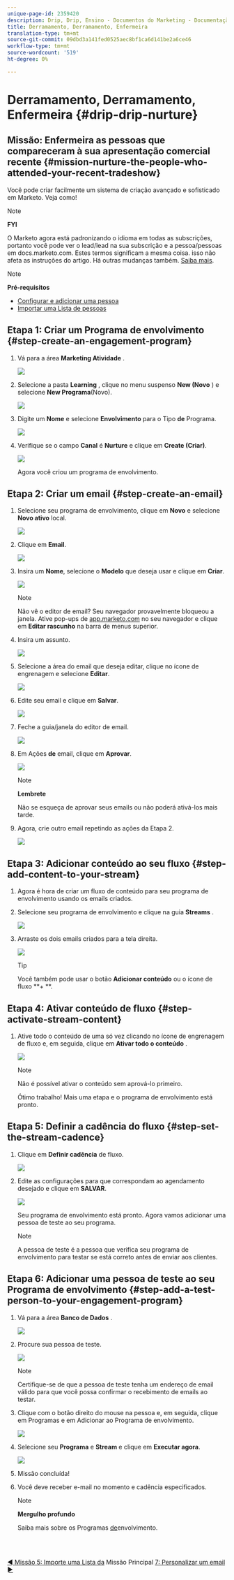 ```yaml
---
unique-page-id: 2359420
description: Drip, Drip, Ensino - Documentos do Marketing - Documentação do produto
title: Derramamento, Derramamento, Enfermeira
translation-type: tm+mt
source-git-commit: 09dbd3a141fed0525aec8bf1ca6d141be2a6ce46
workflow-type: tm+mt
source-wordcount: '519'
ht-degree: 0%

---
```



# Derramamento, Derramamento, Enfermeira {#drip-drip-nurture}

## Missão: Enfermeira as pessoas que compareceram à sua apresentação comercial recente {#mission-nurture-the-people-who-attended-your-recent-tradeshow}

Você pode criar facilmente um sistema de criação avançado e sofisticado em Marketo. Veja como!

>[!NOTE]
>
>**FYI**
>
>O Marketo agora está padronizando o idioma em todas as subscrições, portanto você pode ver o lead/lead na sua subscrição e a pessoa/pessoas em docs.marketo.com. Estes termos significam a mesma coisa. isso não afeta as instruções do artigo. Há outras mudanças também. [Saiba mais](http://docs.marketo.com/display/DOCS/Updates+to+Marketo+Terminology).

>[!NOTE]
>
>**Pré-requisitos**
>
>* [Configurar e adicionar uma pessoa](get-set-up-and-add-a-person.md)
>* [Importar uma Lista de pessoas](import-a-list-of-people.md)

>



## Etapa 1: Criar um Programa de envolvimento {#step-create-an-engagement-program}

1. Vá para a área **Marketing Atividade** .

   ![](assets/one-3.png)

1. Selecione a pasta **Learning** , clique no menu suspenso **New (Novo** ) e selecione **New Programa**(Novo).

   ![](assets/two-4.png)

1. Digite um **Nome** e selecione **Envolvimento** para o Tipo **de** Programa.

   ![](assets/three-3.png)

1. Verifique se o campo **Canal** é **Nurture** e clique em **Create (Criar)**.

   ![](assets/four-2.png)

   Agora você criou um programa de envolvimento.

## Etapa 2: Criar um email {#step-create-an-email}

1. Selecione seu programa de envolvimento, clique em **Novo** e selecione **Novo ativo** local.

   ![](assets/five-3.png)

1. Clique em **Email**.

   ![](assets/six-3.png)

1. Insira um **Nome**, selecione o **Modelo** que deseja usar e clique em **Criar**.

   ![](assets/seven-4.png)

   >[!NOTE]
   >
   >Não vê o editor de email? Seu navegador provavelmente bloqueou a janela. Ative pop-ups de [app.marketo.com](http://app.marketo.com) no seu navegador e clique em **Editar rascunho** na barra de menus superior.

1. Insira um assunto.

   ![](assets/eight-2.png)

1. Selecione a área do email que deseja editar, clique no ícone de engrenagem e selecione **Editar**.

   ![](assets/nine-1.png)

1. Edite seu email e clique em **Salvar**.

   ![](assets/ten-3.png)

1. Feche a guia/janela do editor de email.

   ![](assets/eleven-3.png)

1. Em Ações **de** email, clique em **Aprovar**.

   ![](assets/twelve-2.png)

   >[!NOTE]
   >
   >**Lembrete**
   >
   >
   >Não se esqueça de aprovar seus emails ou não poderá ativá-los mais tarde.

1. Agora, crie outro email repetindo as ações da Etapa 2.

   ![](assets/thirteen-2.png)

## Etapa 3: Adicionar conteúdo ao seu fluxo {#step-add-content-to-your-stream}

1. Agora é hora de criar um fluxo de conteúdo para seu programa de envolvimento usando os emails criados.
1. Selecione seu programa de envolvimento e clique na guia **Streams** .

   ![](assets/fourteen-2.png)

1. Arraste os dois emails criados para a tela direita.

   ![](assets/fifteen-2.png)

   >[!TIP]
   >
   >Você também pode usar o botão **Adicionar conteúdo** ou o ícone de fluxo **+ **.

## Etapa 4: Ativar conteúdo de fluxo {#step-activate-stream-content}

1. Ative todo o conteúdo de uma só vez clicando no ícone de engrenagem de fluxo e, em seguida, clique em **Ativar todo o conteúdo** .

   ![](assets/image2014-9-24-12-3a48-3a28.png)

   >[!NOTE]
   >
   >Não é possível ativar o conteúdo sem aprová-lo primeiro.

   Ótimo trabalho! Mais uma etapa e o programa de envolvimento está pronto.

## Etapa 5: Definir a cadência do fluxo {#step-set-the-stream-cadence}

1. Clique em **Definir cadência** de fluxo.

   ![](assets/seventeen.png)

1. Edite as configurações para que correspondam ao agendamento desejado e clique em **SALVAR**.

   ![](assets/image2014-9-24-12-3a49-3a5.png)

   Seu programa de envolvimento está pronto. Agora vamos adicionar uma pessoa de teste ao seu programa.

   >[!NOTE]
   >
   >A pessoa de teste é a pessoa que verifica seu programa de envolvimento para testar se está correto antes de enviar aos clientes.

## Etapa 6: Adicionar uma pessoa de teste ao seu Programa de envolvimento {#step-add-a-test-person-to-your-engagement-program}

1. Vá para a área **Banco de Dados** .

   ![](assets/nineteen-1.png)

1. Procure sua pessoa de teste.

   ![](assets/twenty-1.png)

   >[!NOTE]
   >
   >Certifique-se de que a pessoa de teste tenha um endereço de email válido para que você possa confirmar o recebimento de emails ao testar.

1. Clique com o botão direito do mouse na pessoa e, em seguida, clique em Programas e em Adicionar ao Programa de envolvimento.

   ![](assets/twenty-one.png)

1. Selecione seu **Programa** e **Stream** e clique em **Executar agora**.

   ![](assets/twenty-two.png)

1. Missão concluída!
1. Você deve receber e-mail no momento e cadência especificados.

   >[!NOTE]
   >
   >**Mergulho profundo**
   >
   >
   >Saiba mais sobre os Programas [de](http://docs.marketo.com/display/docs/drip+nurturing)envolvimento.

<br> 

[◄ Missão 5: Importe uma Lista da](import-a-list-of-people.md) Missão Principal [7: Personalizar um email ►](personalize-an-email.md)
